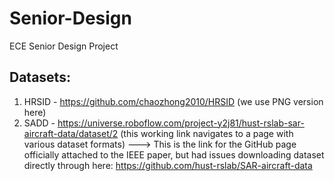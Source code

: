 # Senior-Design
ECE Senior Design Project

## Datasets:
1. HRSID - https://github.com/chaozhong2010/HRSID (we use PNG version here)
2. SADD - https://universe.roboflow.com/project-y2j81/hust-rslab-sar-aircraft-data/dataset/2 (this working link navigates to a page with various dataset formats)
            ---> This is the link for the GitHub page officially attached to the IEEE paper, but had issues downloading dataset directly through here:
                     https://github.com/hust-rslab/SAR-aircraft-data